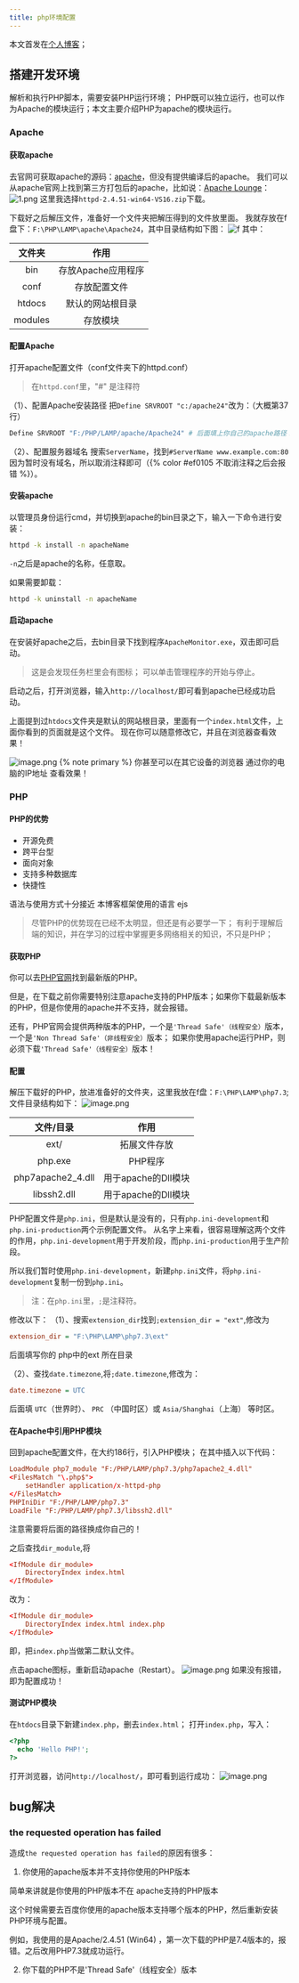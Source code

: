 ```yaml
---
title: php环境配置
---
```


本文首发在[个人博客](https://kartjim.top/delicate)；

## 搭建开发环境


解析和执行PHP脚本，需要安装PHP运行环境；
PHP既可以独立运行，也可以作为Apache的模块运行；本文主要介绍PHP为apache的模块运行。

<!--more-->

### Apache

#### 获取apache

去官网可获取apache的源码：[apache](https://httpd.apache.org/)，但没有提供编译后的apache。
我们可以从apache官网上找到第三方打包后的apache，比如说：[Apache Lounge](https://www.apachelounge.com/)：
![1.png](https://i.loli.net/2021/11/26/ryjfbPYU1l4SEmv.png)
这里我选择`httpd-2.4.51-win64-VS16.zip`下载。

下载好之后解压文件，准备好一个文件夹把解压得到的文件放里面。
我就存放在f盘下：`F:\PHP\LAMP\apache\Apache24`，其中目录结构如下图：
![f](https://i.loli.net/2021/11/26/MfbIwcVlma5o3Ng.png)
其中：

| 文件夹 | 作用 |
|:-----------:|:-----------:|
| bin | 存放Apache应用程序 |
| conf | 存放配置文件 |
| htdocs | 默认的网站根目录 |
| modules | 存放模块 |

#### 配置Apache

打开apache配置文件（conf文件夹下的httpd.conf）

> 在`httpd.conf`里，"#" 是注释符

（1）、配置Apache安装路径
把`Define SRVROOT "c:/apache24"`改为：（大概第37行）

```python
Define SRVROOT "F:/PHP/LAMP/apache/Apache24" # 后面填上你自己的apache路径！
```

（2）、配置服务器域名
搜索`ServerName`，找到`#ServerName www.example.com:80`
因为暂时没有域名，所以取消注释即可（{% color #ef0105 不取消注释之后会报错 %}）。

#### 安装apache

以管理员身份运行cmd，并切换到apache的bin目录之下，输入一下命令进行安装：

```bash
httpd -k install -n apacheName
```

`-n`之后是apache的名称，任意取。

如果需要卸载：

```bash
httpd -k uninstall -n apacheName
```

#### 启动apache

在安装好apache之后，去bin目录下找到程序`ApacheMonitor.exe`，双击即可启动。

> 这是会发现任务栏里会有图标；
> 可以单击管理程序的开始与停止。

启动之后，打开浏览器，输入`http://localhost/`即可看到apache已经成功启动。

上面提到过`htdocs`文件夹是默认的网站根目录，里面有一个`index.html`文件，上面你看到的页面就是这个文件。
现在你可以随意修改它，并且在浏览器查看效果！

![image.png](https://i.loli.net/2021/11/26/N5nAfeTLpOPd3iB.png)
{% note primary %}
你甚至可以在其它设备的浏览器 通过你的电脑的IP地址 查看效果！

### PHP

#### PHP的优势

- 开源免费
- 跨平台型
- 面向对象
- 支持多种数据库
- 快捷性


语法与使用方式十分接近 本博客框架使用的语言 ejs

> 尽管PHP的优势现在已经不太明显，但还是有必要学一下；
> 有利于理解后端的知识，并在学习的过程中掌握更多网络相关的知识，不只是PHP；

#### 获取PHP

你可以去[PHP官网](https://www.php.net/)找到最新版的PHP。

但是，在下载之前你需要特别注意apache支持的PHP版本；如果你下载最新版本的PHP，但是你使用的apache并不支持，就会报错。

还有，PHP官网会提供两种版本的PHP，一个是`'Thread Safe'（线程安全）`版本，一个是`'Non Thread Safe'（非线程安全）`版本；
如果你使用apache运行PHP，则必须下载`'Thread Safe'（线程安全）`版本！

#### 配置

解压下载好的PHP，放进准备好的文件夹，这里我放在f盘：`F:\PHP\LAMP\php7.3`;文件目录结构如下：
![image.png](https://i.loli.net/2021/11/26/gumVS3yGfpFZjX1.png)

|文件/目录|作用|
|:---:|:---:|
|ext/|拓展文件存放|
|php.exe|PHP程序|
|php7apache2_4.dll|用于apache的Dll模块|
|libssh2.dll|用于apache的Dll模块|

PHP配置文件是`php.ini`，但是默认是没有的，只有`php.ini-development`和`php.ini-production`两个示例配置文件。
从名字上来看，很容易理解这两个文件的作用，`php.ini-development`用于开发阶段，而`php.ini-production`用于生产阶段。

所以我们暂时使用`php.ini-development`，新建`php.ini`文件，将`php.ini-development`复制一份到`php.ini`。

> 注：在`php.ini`里，`;`是注释符。

修改以下：
（1）、搜索`extension_dir`找到`;extension_dir = "ext"`,修改为

```ini
extension_dir = "F:\PHP\LAMP\php7.3\ext" 
```
后面填写你的 php中的ext 所在目录

（2）、查找`date.timezone`,将`;date.timezone`,修改为：

```ini
date.timezone = UTC
```
后面填 `UTC`（世界时）、 `PRC` （中国时区）或 `Asia/Shanghai`（上海） 等时区。

#### 在Apache中引用PHP模块

回到apache配置文件，在大约186行，引入PHP模块；
在其中插入以下代码：

```conf
LoadModule php7_module "F:/PHP/LAMP/php7.3/php7apache2_4.dll"
<FilesMatch "\.php$">
    setHandler application/x-httpd-php
</FilesMatch>
PHPIniDir "F:/PHP/LAMP/php7.3"
LoadFile "F:/PHP/LAMP/php7.3/libssh2.dll"
```


注意需要将后面的路径换成你自己的！

之后查找`dir_module`,将

```conf
<IfModule dir_module>
    DirectoryIndex index.html
</IfModule>
```

改为：

```conf
<IfModule dir_module>
    DirectoryIndex index.html index.php
</IfModule>
```

即，把`index.php`当做第二默认文件。


点击apache图标，重新启动apache（Restart）。
![image.png](https://i.loli.net/2021/11/26/yELObGFx1twVn5S.png)
如果没有报错，即为配置成功！

#### 测试PHP模块

在`htdocs`目录下新建`index.php`，删去`index.html`；
打开`index.php`，写入：

```php
<?php
  echo 'Hello PHP!';
?>
```

打开浏览器，访问`http://localhost/`，即可看到运行成功：
![image.png](https://i.loli.net/2021/11/26/VDUcdplnmg3vJSN.png)

## bug解决

### the requested operation has failed

造成`the requested operation has failed`的原因有很多：

1. 你使用的apache版本并不支持你使用的PHP版本

简单来讲就是你使用的PHP版本不在 apache支持的PHP版本 

这个时候需要去百度你使用的apache版本支持哪个版本的PHP，然后重新安装PHP环境与配置。


例如，我使用的是Apache/2.4.51 (Win64) ，第一次下载的PHP是7.4版本的，报错。之后改用PHP7.3就成功运行。


2. 你下载的PHP不是'Thread Safe'（线程安全）版本
